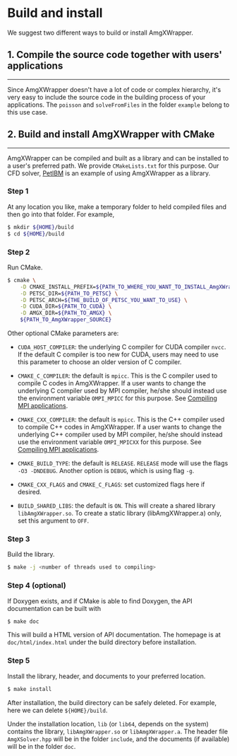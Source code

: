 # Build and install

We suggest two different ways to build or install AmgXWrapper.

## 1. Compile the source code together with users' applications
-------------------------------------------------------------

Since AmgXWrapper doesn't have a lot of code or complex hierarchy, it's very 
easy to include the source code in the building process of your applications.
The `poisson` and `solveFromFiles` in the folder `example` belong to this use 
case.

## 2. Build and install AmgXWrapper with CMake
------------------------------------------------

AmgXWrapper can be compiled and built as a library and can be installed to a 
user's preferred path. We provide `CMakeLists.txt` for this purpose.
Our CFD solver, [PetIBM](https://github.com/barbagroup/petibm) is an example
of using AmgXWrapper as a library.

### Step 1

At any location you like, make a temporary folder to held compiled files and 
then go into that folder. For example,

```bash
$ mkdir ${HOME}/build
$ cd ${HOME}/build
```

### Step 2

Run CMake.

```bash
$ cmake \
    -D CMAKE_INSTALL_PREFIX=${PATH_TO_WHERE_YOU_WANT_TO_INSTALL_AmgXWrapper} \
    -D PETSC_DIR=${PATH_TO_PETSC} \
    -D PETSC_ARCH=${THE_BUILD_OF_PETSC_YOU_WANT_TO_USE} \
    -D CUDA_DIR=${PATH_TO_CUDA} \
    -D AMGX_DIR=${PATH_TO_AMGX} \
    ${PATH_TO_AmgXWrapper_SOURCE}
```

Other optional CMake parameters are:

* `CUDA_HOST_COMPILER`: the underlying C compiler for CUDA compiler `nvcc`. If 
  the default C compiler is too new for CUDA, users may need to use this 
  parameter to choose an older version of C compiler.

* `CMAKE_C_COMPILER`: the default is `mpicc`. This is the C compiler used to 
  compile C codes in AmgXWrapper. If a user wants to change the underlying C 
  compiler used by MPI compiler, he/she should instead use the environment
  variable `OMPI_MPICC` for this purpose. See 
  [Compiling MPI applications](https://www.open-mpi.org/faq/?category=mpi-apps).

* `CMAKE_CXX_COMPILER`: the default is `mpicc`. This is the C++ compiler used to 
  compile C++ codes in AmgXWrapper. If a user wants to change the underlying C++ 
  compiler used by MPI compiler, he/she should instead use the environment
  variable `OMPI_MPICXX` for this purpose. See 
  [Compiling MPI applications](https://www.open-mpi.org/faq/?category=mpi-apps).

* `CMAKE_BUILD_TYPE`: the default is `RELEASE`. `RELEASE` mode will use the flags
  `-O3 -DNDEBUG`. Another option is `DEBUG`, which is using flag `-g`.

* `CMAKE_CXX_FLAGS` and `CMAKE_C_FLAGS`: set customized flags here if desired.

* `BUILD_SHARED_LIBS`: the default is `ON`. This will create a shared library 
  `libAmgXWrapper.so`. To create a static library (libAmgXWrapper.a) only, set
  this argument to `OFF`.

### Step 3

Build the library.

```bash
$ make -j <number of threads used to compiling>
```

### Step 4 (optional)

If Doxygen exists, and if CMake is able to find Doxygen, the API documentation
can be built with

```bash
$ make doc
```

This will build a HTML version of API documentation. The homepage is at 
`doc/html/index.html` under the build directory before installation.

### Step 5

Install the library, header, and documents to your preferred location.

```bash
$ make install
```

After installation, the build directory can be safely deleted. For example,
here we can delete `${HOME}/build`.

Under the installation location, `lib` (or `lib64`, depends on the system)
contains the library, `libAmgXWrapper.so` or `libAmgXWrapper.a`. The header file 
`AmgXSolver.hpp` will be in the folder `include`, and the documents (if available)
will be in the folder `doc`.
